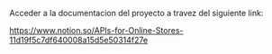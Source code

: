 
Acceder a la documentacion del proyecto a travez del siguiente link:

https://www.notion.so/APIs-for-Online-Stores-11d19f5c7df640008a15d5e50314f27e
